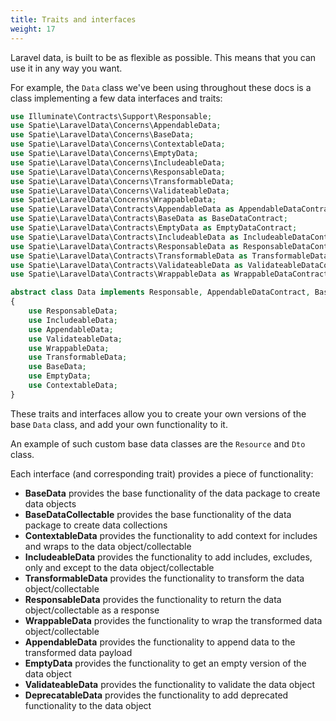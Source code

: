 ```yaml
---
title: Traits and interfaces
weight: 17
---
```


Laravel data, is built to be as flexible as possible. This means that you can use it in any way you want.

For example, the `Data` class we've been using throughout these docs is a class implementing a few data interfaces and traits:

```php
use Illuminate\Contracts\Support\Responsable;
use Spatie\LaravelData\Concerns\AppendableData;
use Spatie\LaravelData\Concerns\BaseData;
use Spatie\LaravelData\Concerns\ContextableData;
use Spatie\LaravelData\Concerns\EmptyData;
use Spatie\LaravelData\Concerns\IncludeableData;
use Spatie\LaravelData\Concerns\ResponsableData;
use Spatie\LaravelData\Concerns\TransformableData;
use Spatie\LaravelData\Concerns\ValidateableData;
use Spatie\LaravelData\Concerns\WrappableData;
use Spatie\LaravelData\Contracts\AppendableData as AppendableDataContract;
use Spatie\LaravelData\Contracts\BaseData as BaseDataContract;
use Spatie\LaravelData\Contracts\EmptyData as EmptyDataContract;
use Spatie\LaravelData\Contracts\IncludeableData as IncludeableDataContract;
use Spatie\LaravelData\Contracts\ResponsableData as ResponsableDataContract;
use Spatie\LaravelData\Contracts\TransformableData as TransformableDataContract;
use Spatie\LaravelData\Contracts\ValidateableData as ValidateableDataContract;
use Spatie\LaravelData\Contracts\WrappableData as WrappableDataContract;

abstract class Data implements Responsable, AppendableDataContract, BaseDataContract, TransformableDataContract, IncludeableDataContract, ResponsableDataContract, ValidateableDataContract, WrappableDataContract, EmptyDataContract
{
    use ResponsableData;
    use IncludeableData;
    use AppendableData;
    use ValidateableData;
    use WrappableData;
    use TransformableData;
    use BaseData;
    use EmptyData;
    use ContextableData;
}
```

These traits and interfaces allow you to create your own versions of the base `Data` class, and add your own functionality to it.

An example of such custom base data classes are the `Resource` and `Dto` class.

Each interface (and corresponding trait) provides a piece of functionality:

- **BaseData** provides the base functionality of the data package to create data objects
- **BaseDataCollectable** provides the base functionality of the data package to create data collections
- **ContextableData** provides the functionality to add context for includes and wraps to the data object/collectable
- **IncludeableData** provides the functionality to add includes, excludes, only and except to the data object/collectable
- **TransformableData** provides the functionality to transform the data object/collectable
- **ResponsableData** provides the functionality to return the data object/collectable as a response
- **WrappableData** provides the functionality to wrap the transformed data object/collectable
- **AppendableData** provides the functionality to append data to the transformed data payload
- **EmptyData** provides the functionality to get an empty version of the data object
- **ValidateableData** provides the functionality to validate the data object
- **DeprecatableData** provides the functionality to add deprecated functionality to the data object
